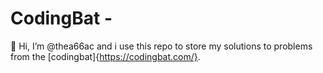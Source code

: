 # CodingBat - 

👋 Hi, I’m @thea66ac and i use this repo to store my solutions to problems from the [codingbat]{https://codingbat.com/}.
